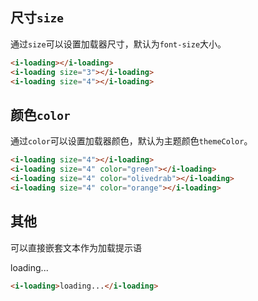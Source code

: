
## 尺寸`size`

通过`size`可以设置加载器尺寸，默认为`font-size`大小。

<i-loading></i-loading>
<i-loading size="3"></i-loading>
<i-loading size="4"></i-loading>


```html
<i-loading></i-loading>
<i-loading size="3"></i-loading>
<i-loading size="4"></i-loading>

```

## 颜色`color`

通过`color`可以设置加载器颜色，默认为主题颜色`themeColor`。

<i-loading size="4"></i-loading>
<i-loading size="4" color="green"></i-loading>
<i-loading size="4" color="olivedrab"></i-loading>
<i-loading size="4" color="orange"></i-loading>

```html
<i-loading size="4"></i-loading>
<i-loading size="4" color="green"></i-loading>
<i-loading size="4" color="olivedrab"></i-loading>
<i-loading size="4" color="orange"></i-loading>
```
## 其他

可以直接嵌套文本作为加载提示语

<i-loading>loading...</i-loading>

```html
<i-loading>loading...</i-loading>
```